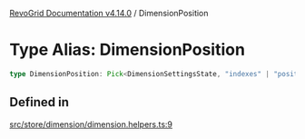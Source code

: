 [RevoGrid Documentation v4.14.0](README.md) / DimensionPosition

# Type Alias: DimensionPosition

```ts
type DimensionPosition: Pick<DimensionSettingsState, "indexes" | "positionIndexes" | "originItemSize" | "positionIndexToItem">;
```

## Defined in

[src/store/dimension/dimension.helpers.ts:9](https://github.com/revolist/revogrid/blob/2b1eda543a592a83efe8431f6a1b419eb9a6f193/src/store/dimension/dimension.helpers.ts#L9)
